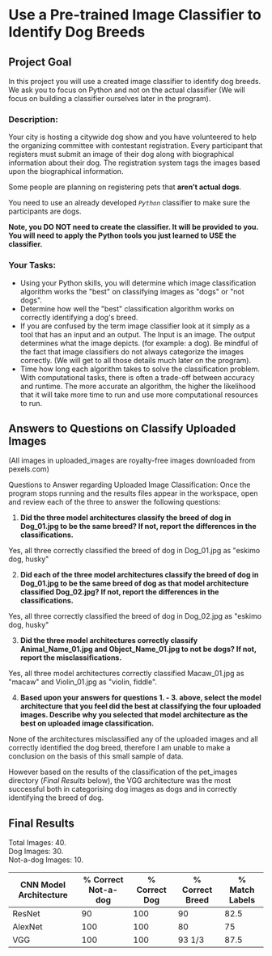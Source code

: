 # Use a Pre-trained Image Classifier to Identify Dog Breeds

## Project Goal
In this project you will use a created image classifier to identify dog breeds. We ask you to focus on Python and not on the actual classifier (We will focus on building a classifier ourselves later in the program).

### Description:
Your city is hosting a citywide dog show and you have volunteered to help the organizing committee with contestant registration. Every participant that registers must submit an image of their dog along with biographical information about their dog. The registration system tags the images based upon the biographical information.

Some people are planning on registering pets that **aren’t actual dogs**.

You need to use an already developed *`Python`* classifier to make sure the participants are dogs.

**Note, you DO NOT need to create the classifier. It will be provided to you. You will need to apply the Python tools you just learned to USE the classifier.**

### Your Tasks:
 - Using your Python skills, you will determine which image classification algorithm works the "best" on classifying images as "dogs" or "not dogs".
 - Determine how well the "best" classification algorithm works on correctly identifying a dog's breed.
 - If you are confused by the term image classifier look at it simply as a tool that has an input and an output. The Input is an image. The output determines what the image depicts. (for example: a dog). Be mindful of the fact that image classifiers do not always categorize the images correctly. (We will get to all those details much later on the program).
 - Time how long each algorithm takes to solve the classification problem. With computational tasks, there is often a trade-off between accuracy and runtime. The more accurate an algorithm, the higher the likelihood that it will take more time to run and use more computational resources to run.

## Answers to Questions on Classify Uploaded Images
(All images in uploaded_images are royalty-free images downloaded from pexels.com)  
  
Questions to Answer regarding Uploaded Image Classification:
Once the program stops running and the results files appear in the workspace, open and review each of the three to answer the following questions:

1. **Did the three model architectures classify the breed of dog in Dog_01.jpg to be the same breed? If not, report the differences in the classifications.**

Yes, all three correctly classified the breed of dog in Dog_01.jpg as "eskimo dog, husky"


2. **Did each of the three model architectures classify the breed of dog in Dog_01.jpg to be the same breed of dog as that model architecture classified Dog_02.jpg? If not, report the differences in the classifications.**

Yes, all three correctly classified the breed of dog in Dog_02.jpg as "eskimo dog, husky"


3. **Did the three model architectures correctly classify Animal_Name_01.jpg and Object_Name_01.jpg to not be dogs? If not, report the misclassifications.**

Yes, all three model architectures correctly classified Macaw_01.jpg as "macaw" and Violin_01.jpg as "violin, fiddle".

4. **Based upon your answers for questions 1. - 3. above, select the model architecture that you feel did the best at classifying the four uploaded images. Describe why you selected that model architecture as the best on uploaded image classification.**

None of the architectures misclassified any of the uploaded images and all correctly identified the dog breed, therefore I am unable to make a conclusion on the basis of this small sample of data.

However based on the results of the classification of the pet_images directory (*Final Results* below), the VGG architecture was the most successful both in categorising dog images as dogs and in correctly identifying the breed of dog.

## Final Results

Total Images: 40.  
Dog Images: 30.  
Not-a-dog Images: 10.  

| CNN Model Architecture | % Correct Not-a-dog | % Correct Dog | % Correct Breed | % Match Labels |
| ----------- | ----------- | ----------- | ----------- | ----------- |
| ResNet | 90 | 100 | 90 | 82.5 |
| AlexNet | 100 | 100 | 80 | 75 |
| VGG | 100 | 100 | 93 1/3 | 87.5 |
